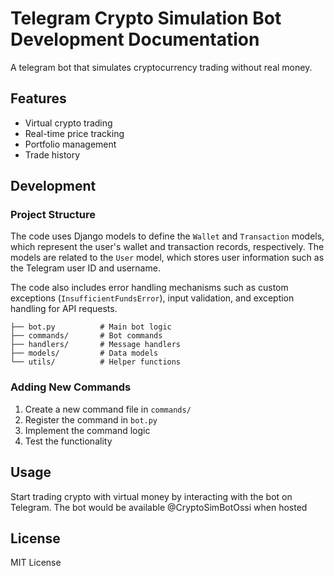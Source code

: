 # Telegram Crypto Simulation Bot Development Documentation

A telegram bot that simulates cryptocurrency trading without real money.

## Features

- Virtual crypto trading
- Real-time price tracking
- Portfolio management
- Trade history

## Development

### Project Structure

The code uses Django models to define the `Wallet` and `Transaction` models, which represent the user's wallet and transaction records, respectively. The models are related to the `User` model, which stores user information such as the Telegram user ID and username.

The code also includes error handling mechanisms such as custom exceptions (`InsufficientFundsError`), input validation, and exception handling for API requests.

```
├── bot.py          # Main bot logic
├── commands/       # Bot commands
├── handlers/       # Message handlers
├── models/         # Data models
└── utils/          # Helper functions
```

### Adding New Commands

1. Create a new command file in `commands/`
2. Register the command in `bot.py`
3. Implement the command logic
4. Test the functionality

## Usage

Start trading crypto with virtual money by interacting with the bot on Telegram.
The bot would be available @CryptoSimBotOssi when hosted

## License

MIT License
